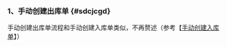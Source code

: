 ### 1、手动创建出库单 {#sdcjcgd}

手动创建出库单流程和手动创建入库单类似，不再赘述（参考【[手动创建入库单](/ku-cun-guan-li/ru-ku-dan/shou-dong-chuang-jian.md)】）

